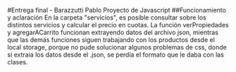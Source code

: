 #Entrega final - Barazzutti Pablo
Proyecto de Javascript
##Funcionamiento y aclaración
En la carpeta "servicios", es posible consultar sobre los distintos servicios y calcular el precio en cuotas.
La función verPropiedades y agregarACarrito funcionan extrayendo datos del archivo json, mientras que las demás funciones siguen trabajando con los productos desde el local storage, porque no pude solucionar algunos problemas de css, donde si extraia los datos desde el .json, se perdía el formato que le daba con las clases.
